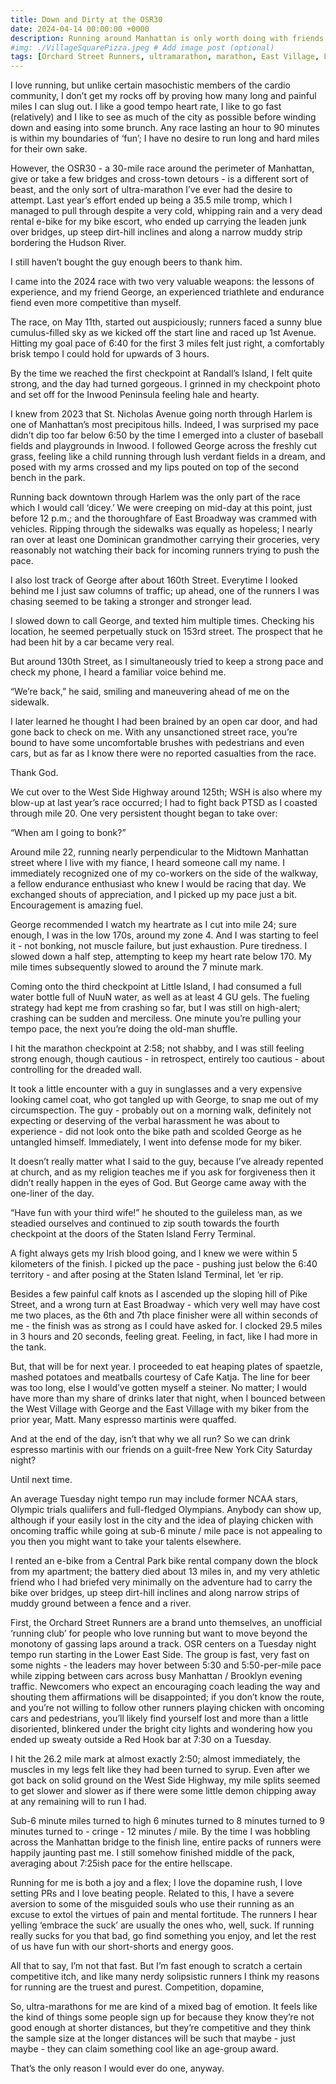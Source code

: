 ```yaml
---
title: Down and Dirty at the OSR30
date: 2024-04-14 00:00:00 +0000
description: Running around Manhattan is only worth doing with friends.
#img: ./VillageSquarePizza.jpeg # Add image post (optional)
tags: [Orchard Street Runners, ultramarathon, marathon, East Village, Lower East Side, race, running] # add tag
---
```


I love running, but unlike certain masochistic members of the cardio community, I don’t get my rocks off by proving how many long and painful miles I can slug out. I like a good tempo heart rate, I like to go fast (relatively) and I like to see as much of the city as possible before winding down and easing into some brunch. Any race lasting an hour to 90 minutes is within my boundaries of ‘fun’; I have no desire to run long and hard miles for their own sake.

However, the OSR30 - a 30-mile race around the perimeter of Manhattan, give or take a few bridges and cross-town detours - is a different sort of beast, and the only sort of ultra-marathon I’ve ever had the desire to attempt. Last year’s effort ended up being a 35.5 mile tromp, which I managed to pull through despite a very cold, whipping rain and a very dead rental e-bike for my bike escort, who ended up carrying the leaden junk over bridges, up steep dirt-hill inclines and along a narrow muddy strip bordering the Hudson River.

I still haven’t bought the guy enough beers to thank him. 

I came into the 2024 race with two very valuable weapons: the lessons of experience, and my friend George, an experienced triathlete and endurance fiend even more competitive than myself. 

The race, on May 11th, started out auspiciously; runners faced a sunny blue cumulus-filled sky as we kicked off the start line and raced up 1st Avenue. Hitting my goal pace of 6:40 for the first 3 miles felt just right, a comfortably brisk tempo I could hold for upwards of 3 hours. 

By the time we reached the first checkpoint at Randall’s Island, I felt quite strong, and the day had turned gorgeous. I grinned in my checkpoint photo and set off for the Inwood Peninsula feeling hale and hearty. 

I knew from 2023 that St. Nicholas Avenue going north through Harlem is one of Manhattan’s most precipitous hills. Indeed, I was surprised my pace didn’t dip too far below 6:50 by the time I emerged into a cluster of baseball fields and playgrounds in Inwood. I followed George across the freshly cut grass, feeling like a child running through lush verdant fields in a dream, and posed with my arms crossed and my lips pouted on top of the second bench in the park. 

Running back downtown through Harlem was the only part of the race which I would call ‘dicey.’ We were creeping on mid-day at this point, just before 12 p.m.; and the thoroughfare of East Broadway was crammed with vehicles. Ripping through the sidewalks was equally as hopeless; I nearly ran over at least one Dominican grandmother carrying their groceries, very reasonably not watching their back for incoming runners trying to push the pace. 

I also lost track of George after about 160th Street. Everytime I looked behind me I just saw columns of traffic; up ahead, one of the runners I was chasing seemed to be taking a stronger and stronger lead. 

I slowed down to call George, and texted him multiple times. Checking his location, he seemed perpetually stuck on 153rd street. The prospect that he had been hit by a car became very real.

But around 130th Street, as I simultaneously tried to keep a strong pace and check my phone, I heard a familiar voice behind me. 

“We’re back,” he said, smiling and maneuvering ahead of me on the sidewalk. 

I later learned he thought I had been brained by an open car door, and had gone back to check on me. With any unsanctioned street race, you’re bound to have some uncomfortable brushes with pedestrians and even cars, but as far as I know there were no reported casualties from the race. 

Thank God. 

We cut over to the West Side Highway around 125th; WSH is also where my blow-up at last year’s race occurred; I had to fight back PTSD as I coasted through mile 20. One very persistent thought began to take over:

“When am I going to bonk?”

Around mile 22, running nearly perpendicular to the Midtown Manhattan street where I live with my fiance, I heard someone call my name. I immediately recognized one of my co-workers on the side of the walkway, a fellow endurance enthusiast who knew I would be racing that day. We exchanged shouts of appreciation, and I picked up my pace just a bit. Encouragement is amazing fuel. 

George recommended I watch my heartrate as I cut into mile 24; sure enough, I was in the low 170s, around my zone 4. And I was starting to feel it - not bonking, not muscle failure, but just exhaustion. Pure tiredness. I slowed down a half step, attempting to keep my heart rate below 170. My mile times subsequently slowed to around the 7 minute mark. 

Coming onto the third checkpoint at Little Island, I had consumed a full water bottle full of NuuN water, as well as at least 4 GU gels. The fueling strategy had kept me from crashing so far, but I was still on high-alert; crashing can be sudden and merciless. One minute you’re pulling your tempo pace, the next you’re doing the old-man shuffle. 

I hit the marathon checkpoint at 2:58; not shabby, and I was still feeling strong enough, though cautious - in retrospect, entirely too cautious - about controlling for the dreaded wall. 

It took a little encounter with a guy in sunglasses and a very expensive looking camel coat, who got tangled up with George, to snap me out of my circumspection. The guy - probably out on a morning walk, definitely not expecting or deserving of the verbal harassment he was about to experience - did not look onto the bike path and scolded George as he untangled himself. Immediately, I went into defense mode for my biker. 

It doesn’t really matter what I said to the guy, because I’ve already repented at church, and as my religion teaches me if you ask for forgiveness then it didn’t really happen in the eyes of God.
But George came away with the one-liner of the day. 

“Have fun with your third wife!” he shouted to the guileless man, as we steadied ourselves and continued to zip south towards the fourth checkpoint at the doors of the Staten Island Ferry Terminal. 

A fight always gets my Irish blood going, and I knew we were within 5 kilometers of the finish. I picked up the pace - pushing just below the 6:40 territory - and after posing at the Staten Island Terminal, let ‘er rip. 

Besides a few painful calf knots as I ascended up the sloping hill of Pike Street, and a wrong turn at East Broadway - which very well may have cost me two places, as the 6th and 7th place finisher were all within seconds of me - the finish was as strong as I could have asked for. I clocked 29.5 miles in 3 hours and 20 seconds, feeling great. Feeling, in fact, like I had more in the tank. 

But, that will be for next year. I proceeded to eat heaping plates of spaetzle, mashed potatoes and meatballs courtesy of Cafe Katja. The line for beer was too long, else I would’ve gotten myself a steiner. No matter; I would have more than my share of drinks later that night, when I bounced between the West Village with George and the East Village with my biker from the prior year, Matt. Many espresso martinis were quaffed.

And at the end of the day, isn’t that why we all run? So we can drink espresso martinis with our friends on a guilt-free New York City Saturday night? 

Until next time. 










An average Tuesday night tempo run may include former NCAA stars, Olympic trials qualiifers and full-fledged Olympians. Anybody can show up, although if your easily lost in the city and the idea of playing chicken with oncoming traffic while going at sub-6 minute / mile pace is not appealing to you then you might want to take your talents elsewhere. 





















I rented an e-bike from a Central Park bike rental company down the block from my apartment; the battery died about 13 miles in, and my very athletic friend who I had briefed very minimally on the adventure had to carry the bike over bridges, up steep dirt-hill inclines and along narrow strips of muddy ground between a fence and a river. 

First, the Orchard Street Runners are a brand unto themselves, an unofficial ‘running club’ for people who love running but want to move beyond the monotony of gassing laps around a track. OSR centers on a Tuesday night tempo run starting in the Lower East Side. The group is fast, very fast on some nights - the leaders may hover between 5:30 and 5:50-per-mile pace while zipping between cars across busy Manhattan / Brooklyn evening traffic. Newcomers who expect an encouraging coach leading the way and shouting them affirmations will be disappointed; if you don’t know the route, and you’re not willing to follow other runners playing chicken with oncoming cars and pedestrians, you’ll likely find yourself lost and more than a little disoriented, blinkered under the bright city lights and wondering how you ended up sweaty outside a Red Hook bar at 7:30 on a Tuesday. 



I hit the 26.2 mile mark at almost exactly 2:50; almost immediately, the muscles in my legs felt like they had been turned to syrup. Even after we got back on solid ground on the West Side Highway, my mile splits seemed to get slower and slower as if there were some little demon chipping away at any remaining will to run I had. 

Sub-6 minute miles turned to high 6 minutes turned to 8 minutes turned to 9 minutes turned to - cringe - 12 minutes / mile. By the time I was hobbling across the Manhattan bridge to the finish line, entire packs of runners were happily jaunting past me. I still somehow finished middle of the pack, averaging about 7:25ish pace for the entire hellscape. 





Running for me is both a joy and a flex; I love the dopamine rush, I love setting PRs and I love beating people. Related to this, I have a severe aversion to some of the misguided souls who use their running as an excuse to extol the virtues of pain and mental fortitude. The runners I hear yelling ‘embrace the suck’ are usually the ones who, well, suck. If running really sucks for you that bad, go find something you enjoy, and let the rest of us have fun with our short-shorts and energy goos. 

All that to say, I’m not that fast. But I’m fast enough to scratch a certain competitive itch, and like many nerdy solipsistic runners I think my reasons for running are the truest and purest. Competition, dopamine,  

So, ultra-marathons for me are kind of a mixed bag of emotion. It feels like the kind of things some people sign up for because they know they’re not good enough at shorter distances, but they’re competitive and they think the sample size at the longer distances will be such that maybe - just maybe - they can claim something cool like an age-group award. 

That’s the only reason I would ever do one, anyway. 
























